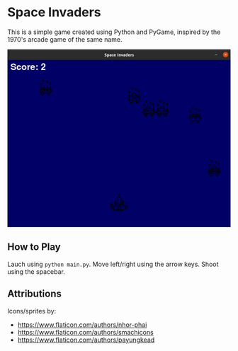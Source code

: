 # Space Invaders

This is a simple game created using Python and PyGame, inspired by the
1970's arcade game of the same name.

![Screenshot](img/screenshot.png)

## How to Play

Lauch using `python main.py`.
Move left/right using the arrow keys.
Shoot using the spacebar. 

## Attributions
Icons/sprites by:
- https://www.flaticon.com/authors/nhor-phai
- https://www.flaticon.com/authors/smachicons
- https://www.flaticon.com/authors/payungkead